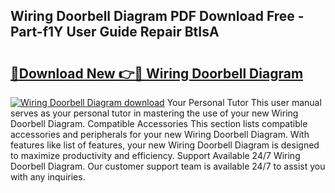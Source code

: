 ## Wiring Doorbell Diagram PDF Download Free - Part-f1Y User Guide Repair BtIsA

# <h2><a href="http://dfu577x.blite.top/?on=Wiring+Doorbell+Diagram">🔗Download New 👉🔴 Wiring Doorbell Diagram</a></h2>

[![Wiring Doorbell Diagram download](https://i.imgur.com/lujVjoI.png)](http://dfu577x.blite.top/?on=Wiring+Doorbell+Diagram)
Your Personal Tutor This user manual serves as your personal tutor in mastering the use of your new Wiring Doorbell Diagram. Compatible Accessories This section lists compatible accessories and peripherals for your new Wiring Doorbell Diagram. With features like list of features, your new Wiring Doorbell Diagram is designed to maximize productivity and efficiency. Support Available 24/7 Wiring Doorbell Diagram. Our customer support team is available 24/7 to assist you with any inquiries.
